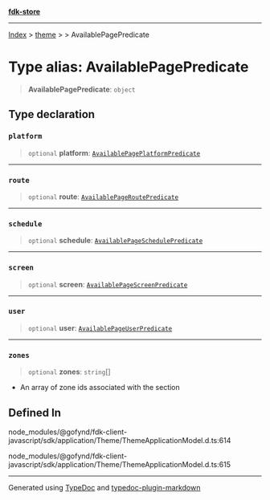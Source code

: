 [**fdk-store**](../../../README.md)
***

[Index](../../../API.md) > [theme](../../README.md) > [<internal>](../README.md) > AvailablePagePredicate

# Type alias: AvailablePagePredicate

> **AvailablePagePredicate**: `object`

## Type declaration

### `platform`

> `optional` **platform**: [`AvailablePagePlatformPredicate`](type-alias.AvailablePagePlatformPredicate.md)

***

### `route`

> `optional` **route**: [`AvailablePageRoutePredicate`](type-alias.AvailablePageRoutePredicate.md)

***

### `schedule`

> `optional` **schedule**: [`AvailablePageSchedulePredicate`](type-alias.AvailablePageSchedulePredicate.md)

***

### `screen`

> `optional` **screen**: [`AvailablePageScreenPredicate`](type-alias.AvailablePageScreenPredicate.md)

***

### `user`

> `optional` **user**: [`AvailablePageUserPredicate`](type-alias.AvailablePageUserPredicate.md)

***

### `zones`

> `optional` **zones**: `string`[]

- An array of zone ids associated with the section

## Defined In

node\_modules/@gofynd/fdk-client-javascript/sdk/application/Theme/ThemeApplicationModel.d.ts:614

node\_modules/@gofynd/fdk-client-javascript/sdk/application/Theme/ThemeApplicationModel.d.ts:615

***
Generated using [TypeDoc](https://typedoc.org/) and [typedoc-plugin-markdown](https://www.npmjs.com/package/typedoc-plugin-markdown)
